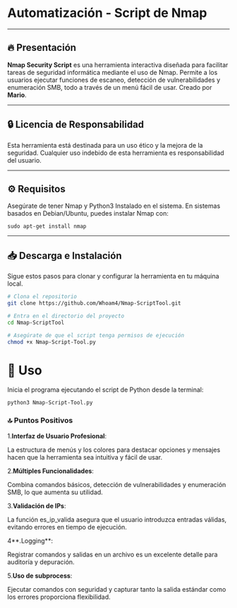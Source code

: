 # Automatización  - Script de Nmap

--------------------------------------------------------

## 🔥 Presentación

**Nmap Security Script** es una herramienta interactiva diseñada para facilitar tareas de seguridad informática mediante el uso de Nmap. Permite a los usuarios ejecutar funciones de escaneo, detección de vulnerabilidades y enumeración SMB, todo a través de un menú fácil de usar. Creado por **Mario**.

---

## 🔒 Licencia de Responsabilidad

Esta herramienta está destinada para un uso ético y la mejora de la seguridad. Cualquier uso indebido de esta herramienta es responsabilidad del usuario.

---

## ⚙️ Requisitos 

Asegúrate de tener Nmap y Python3 Instalado en el sistema. En sistemas basados en Debian/Ubuntu, puedes instalar Nmap con:
 
```sudo apt-get install nmap```

---

## 📥 Descarga e Instalación

Sigue estos pasos para clonar y configurar la herramienta en tu máquina local.

```bash
# Clona el repositorio
git clone https://github.com/Whoam4/Nmap-ScriptTool.git

# Entra en el directorio del proyecto
cd Nmap-ScriptTool 

# Asegúrate de que el script tenga permisos de ejecución
chmod +x Nmap-Script-Tool.py
```
# 🚀 Uso

Inicia el programa ejecutando el script de Python desde la terminal:

``` python3 Nmap-Script-Tool.py ```

### 🔝​ Puntos Positivos

1.**Interfaz de Usuario Profesional**:

La estructura de menús y los colores para destacar opciones y mensajes hacen que la herramienta sea intuitiva y fácil de usar.

2.**Múltiples Funcionalidades**:

Combina comandos básicos, detección de vulnerabilidades y enumeración SMB, lo que aumenta su utilidad.

3.**Validación de IPs**:

La función es_ip_valida asegura que el usuario introduzca entradas válidas, evitando errores en tiempo de ejecución.

4**.Logging**:

Registrar comandos y salidas en un archivo es un excelente detalle para auditoría y depuración.

5.**Uso de subprocess**:

Ejecutar comandos con seguridad y capturar tanto la salida estándar como los errores proporciona flexibilidad.

